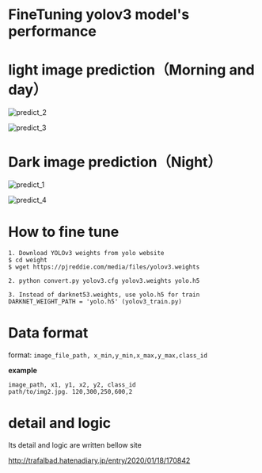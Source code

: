 # FineTuning yolov3 model's performance

# light image prediction（Morning and day）

![predict_2](https://user-images.githubusercontent.com/48679574/72659606-c1ddaf80-3a05-11ea-9a17-cee7adba2363.png)

![predict_3](https://user-images.githubusercontent.com/48679574/72659607-c2764600-3a05-11ea-851a-328bb7220df4.png)


# Dark image prediction（Night）
![predict_1](https://user-images.githubusercontent.com/48679574/72659622-ed609a00-3a05-11ea-87f7-ba317c34d56b.png)

![predict_4](https://user-images.githubusercontent.com/48679574/72659623-ee91c700-3a05-11ea-9d5f-a84ecaab2726.png)

# How to fine tune
```
1. Download YOLOv3 weights from yolo website
$ cd weight
$ wget https://pjreddie.com/media/files/yolov3.weights

2. python convert.py yolov3.cfg yolov3.weights yolo.h5

3. Instead of darknet53.weights, use yolo.h5 for train
DARKNET_WEIGHT_PATH = 'yolo.h5' (yolov3_train.py)
```


# Data format
format: ```image_file_path, x_min,y_min,x_max,y_max,class_id```

<b>example</b>
```
image_path, x1, y1, x2, y2, class_id
path/to/img2.jpg. 120,300,250,600,2

```
# detail and logic

Its detail and logic are written bellow site

http://trafalbad.hatenadiary.jp/entry/2020/01/18/170842


